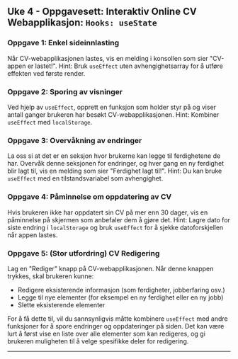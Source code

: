 ## Uke 4 - Oppgavesett: Interaktiv Online CV Webapplikasjon: `Hooks: useState`

### **Oppgave 1: Enkel sideinnlasting**
Når CV-webapplikasjonen lastes, vis en melding i konsollen som sier "CV-appen er lastet!". Hint: Bruk `useEffect` uten avhengighetsarray for å utføre effekten ved første render.

### **Oppgave 2: Sporing av visninger**
Ved hjelp av `useEffect`, opprett en funksjon som holder styr på og viser antall ganger brukeren har besøkt CV-webapplikasjonen. Hint: Kombiner `useEffect` med `localStorage`.

### **Oppgave 3: Overvåkning av endringer**
La oss si at det er en seksjon hvor brukerne kan legge til ferdighetene de har. Overvåk denne seksjonen for endringer, og hver gang en ny ferdighet blir lagt til, vis en melding som sier "Ferdighet lagt til!". Hint: Du kan bruke `useEffect` med en tilstandsvariabel som avhengighet.

### **Oppgave 4: Påminnelse om oppdatering av CV**
Hvis brukeren ikke har oppdatert sin CV på mer enn 30 dager, vis en påminnelse på skjermen som anbefaler dem å gjøre det. Hint: Lagre dato for siste endring i `localStorage` og bruk `useEffect` for å sjekke datoforskjellen når appen lastes.

### **Oppgave 5: (Stor utfordring) CV Redigering**
Lag en "Rediger" knapp på CV-webapplikasjonen. Når denne knappen trykkes, skal brukeren kunne:

- Redigere eksisterende informasjon (som ferdigheter, jobberfaring osv.)
- Legge til nye elementer (for eksempel en ny ferdighet eller en ny jobb)
- Slette eksisterende elementer

For å få dette til, vil du sannsynligvis måtte kombinere `useEffect` med andre funksjoner for å spore endringer og oppdateringer på siden. Det kan være lurt å først vise en liste over alle elementer som kan redigeres, og gi brukeren muligheten til å velge spesifikke deler for redigering.

---
